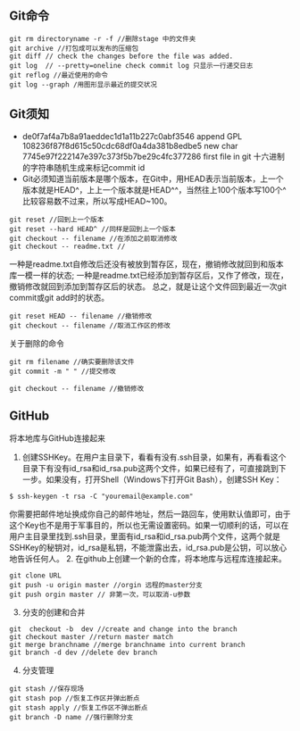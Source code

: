## Git命令
```git
git rm directoryname -r -f //删除stage 中的文件夹
git archive //打包成可以发布的压缩包
git diff // check the changes before the file was added.
git log  // --pretty=oneline check commit log 只显示一行递交日志
git reflog //最近使用的命令
git log --graph /用图形显示最近的提交状况
```
## Git须知
* de0f7af4a7b8a91aeddec1d1a11b227c0abf3546 append GPL
108236f87f8d615c50cdc68df0a4da381b8edbe5 new char
7745e97f222147e397c373f5b7be29c4fc377286 first file in git
十六进制的字符串随机生成来标记commit id
* Git必须知道当前版本是哪个版本，在Git中，用HEAD表示当前版本，上一个版本就是HEAD^，上上一个版本就是HEAD^^，当然往上100个版本写100个^比较容易数不过来，所以写成HEAD~100。

```git
git reset //回到上一个版本
git reset --hard HEAD^ //同样是回到上一个版本
git checkout -- filename //在添加之前取消修改
git checkout -- readme.txt // 
```
一种是readme.txt自修改后还没有被放到暂存区，现在，撤销修改就回到和版本库一模一样的状态;
一种是readme.txt已经添加到暂存区后，又作了修改，现在，撤销修改就回到添加到暂存区后的状态。
总之，就是让这个文件回到最近一次git commit或git add时的状态。

```git
git reset HEAD -- filename //撤销修改
git checkout -- filename //取消工作区的修改
```
关于删除的命令
```git
git rm filename //确实要删除该文件
git commit -m " " //提交修改

git checkout -- filename //撤销修改
```
## GitHub
将本地库与GitHub连接起来
1. 创建SSHKey。在用户主目录下，看看有没有.ssh目录，如果有，再看看这个目录下有没有id_rsa和id_rsa.pub这两个文件，如果已经有了，可直接跳到下一步。如果没有，打开Shell（Windows下打开Git Bash），创建SSH Key：
```git
$ ssh-keygen -t rsa -C "youremail@example.com"
```
你需要把邮件地址换成你自己的邮件地址，然后一路回车，使用默认值即可，由于这个Key也不是用于军事目的，所以也无需设置密码。如果一切顺利的话，可以在用户主目录里找到.ssh目录，里面有id_rsa和id_rsa.pub两个文件，这两个就是SSHKey的秘钥对，id_rsa是私钥，不能泄露出去，id_rsa.pub是公钥，可以放心地告诉任何人。
2. 在github上创建一个新的仓库，将本地库与远程库连接起来。
```git
git clone URL
git push -u origin master //orgin 远程的master分支
git push orgin master // 非第一次，可以取消-u参数
```
3. 分支的创建和合并
```git
git  checkout -b  dev //create and change into the branch
git checkout master //return master match
git merge branchname //merge branchname into current branch
git branch -d dev //delete dev branch
```
4. 分支管理
```git
git stash //保存现场
git stash pop //恢复工作区并弹出断点
git stash apply //恢复工作区不弹出断点
git branch -D name //强行删除分支
```
